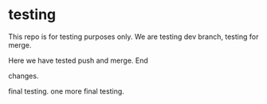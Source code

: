 # testing
This repo is for testing purposes only. We are testing dev branch, testing for merge.

Here we have tested push and merge.
End

changes.

final testing.
one more final testing.

